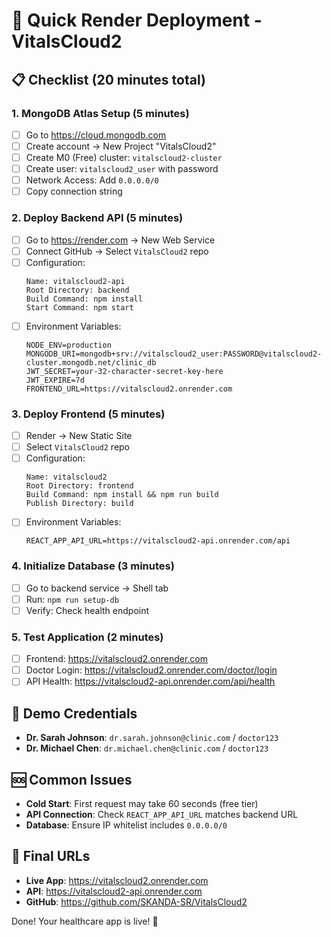 # 🚀 Quick Render Deployment - VitalsCloud2

## 📋 Checklist (20 minutes total)

### 1. MongoDB Atlas Setup (5 minutes)
- [ ] Go to https://cloud.mongodb.com
- [ ] Create account → New Project "VitalsCloud2"
- [ ] Create M0 (Free) cluster: `vitalscloud2-cluster`
- [ ] Create user: `vitalscloud2_user` with password
- [ ] Network Access: Add `0.0.0.0/0`
- [ ] Copy connection string

### 2. Deploy Backend API (5 minutes)
- [ ] Go to https://render.com → New Web Service
- [ ] Connect GitHub → Select `VitalsCloud2` repo
- [ ] Configuration:
  ```
  Name: vitalscloud2-api
  Root Directory: backend
  Build Command: npm install
  Start Command: npm start
  ```
- [ ] Environment Variables:
  ```
  NODE_ENV=production
  MONGODB_URI=mongodb+srv://vitalscloud2_user:PASSWORD@vitalscloud2-cluster.mongodb.net/clinic_db
  JWT_SECRET=your-32-character-secret-key-here
  JWT_EXPIRE=7d
  FRONTEND_URL=https://vitalscloud2.onrender.com
  ```

### 3. Deploy Frontend (5 minutes)
- [ ] Render → New Static Site
- [ ] Select `VitalsCloud2` repo
- [ ] Configuration:
  ```
  Name: vitalscloud2
  Root Directory: frontend
  Build Command: npm install && npm run build
  Publish Directory: build
  ```
- [ ] Environment Variables:
  ```
  REACT_APP_API_URL=https://vitalscloud2-api.onrender.com/api
  ```

### 4. Initialize Database (3 minutes)
- [ ] Go to backend service → Shell tab
- [ ] Run: `npm run setup-db`
- [ ] Verify: Check health endpoint

### 5. Test Application (2 minutes)
- [ ] Frontend: https://vitalscloud2.onrender.com
- [ ] Doctor Login: https://vitalscloud2.onrender.com/doctor/login
- [ ] API Health: https://vitalscloud2-api.onrender.com/api/health

## 🔐 Demo Credentials
- **Dr. Sarah Johnson**: `dr.sarah.johnson@clinic.com` / `doctor123`
- **Dr. Michael Chen**: `dr.michael.chen@clinic.com` / `doctor123`

## 🆘 Common Issues
- **Cold Start**: First request may take 60 seconds (free tier)
- **API Connection**: Check `REACT_APP_API_URL` matches backend URL
- **Database**: Ensure IP whitelist includes `0.0.0.0/0`

## 📱 Final URLs
- **Live App**: https://vitalscloud2.onrender.com
- **API**: https://vitalscloud2-api.onrender.com
- **GitHub**: https://github.com/SKANDA-SR/VitalsCloud2

Done! Your healthcare app is live! 🎉
